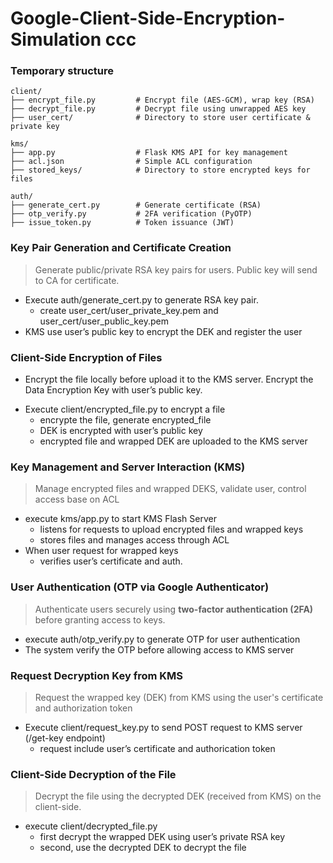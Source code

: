 
# Google-Client-Side-Encryption-Simulation  ccc

### Temporary structure
```
client/
├── encrypt_file.py         # Encrypt file (AES-GCM), wrap key (RSA)
├── decrypt_file.py         # Decrypt file using unwrapped AES key
├── user_cert/              # Directory to store user certificate & private key

kms/
├── app.py                  # Flask KMS API for key management
├── acl.json                # Simple ACL configuration
├── stored_keys/            # Directory to store encrypted keys for files

auth/
├── generate_cert.py        # Generate certificate (RSA)
├── otp_verify.py           # 2FA verification (PyOTP)
├── issue_token.py          # Token issuance (JWT)
```

### Key Pair Generation and Certificate Creation

> Generate public/private RSA key pairs for users. Public key will send to CA for certificate.
> 
- Execute auth/generate_cert.py to generate RSA key pair.
    - create user_cert/user_private_key.pem and  user_cert/user_public_key.pem
- KMS use user’s public key to encrypt the DEK and register the user

### Client-Side Encryption of Files

- Encrypt the file locally before upload it to the KMS server. Encrypt the Data Encryption Key with user’s public key.
> 
- Execute client/encrypted_file.py to encrypt a file
    - encrypte the file, generate encrypted_file
    - DEK is encrypted with user’s public key
    - encrypted file and wrapped DEK are uploaded to the KMS server

###  Key Management and Server Interaction (KMS)

> Manage encrypted files and wrapped DEKS, validate user, control access base on ACL
> 
- execute kms/app.py to start KMS Flash Server
    - listens for requests to upload encrypted files and wrapped keys
    - stores files and manages access through ACL
- When user request for wrapped keys
    - verifies user’s certificate and auth.

### User Authentication (OTP via Google Authenticator)

> Authenticate users securely using **two-factor authentication (2FA)** before granting access to keys.
> 
- execute auth/otp_verify.py to generate OTP for user authentication
- The system verify the OTP before allowing access to KMS server

### Request Decryption Key from KMS

> Request the wrapped key (DEK) from KMS using the user's certificate and authorization token
> 
- Execute client/request_key.py to send POST request to KMS server (/get-key endpoint)
    - request include user’s certificate and authorication token

### Client-Side Decryption of the File

> Decrypt the file using the decrypted DEK (received from KMS) on the client-side.
> 
- execute client/decrypted_file.py 
    - first decrypt the wrapped DEK using user’s private RSA key
    - second, use the decrypted DEK to decrypt the file
